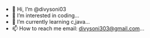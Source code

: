 - 👋 Hi, I’m @divysoni03
- 👀 I’m interested in coding...
- 🌱 I’m currently learning c,java...
- 📫 How to reach me email: divysoni303@gmail.com...

<!---
divysoni03/divysoni03 is a ✨ special ✨ repository because its `README.md` (this file) appears on your GitHub profile.
You can click the Preview link to take a look at your changes.
--->
